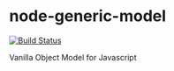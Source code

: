 # node-generic-model

[![Build Status][travis-image]][travis-url]

Vanilla Object Model for Javascript


[travis-url]: https://travis-ci.org/larryosborn/node-generic-model
[travis-image]: http://img.shields.io/travis/larryosborn/node-generic-model.svg
